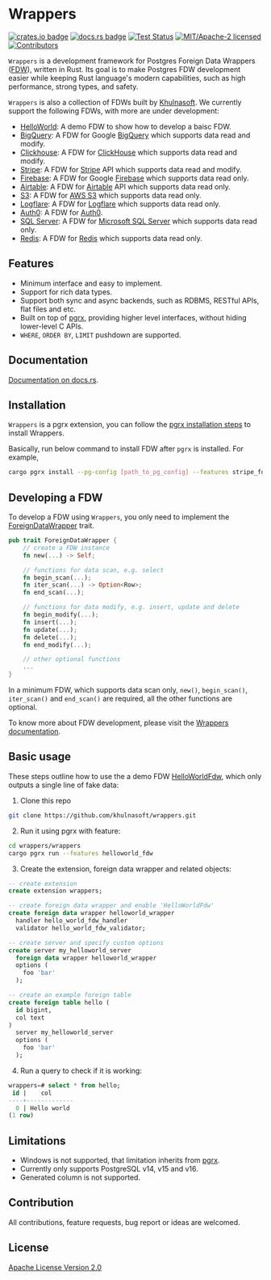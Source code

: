 # Wrappers

[![crates.io badge](https://img.shields.io/crates/v/khulnasoft-wrappers.svg)](https://crates.io/crates/khulnasoft-wrappers)
[![docs.rs badge](https://docs.rs/khulnasoft-wrappers/badge.svg)](https://docs.rs/khulnasoft-wrappers)
[![Test Status](https://img.shields.io/github/actions/workflow/status/khulnasoft/wrappers/test_wrappers.yml?branch=main&label=test)](https://github.com/khulnasoft/wrappers/actions/workflows/test_wrappers.yml)
[![MIT/Apache-2 licensed](https://img.shields.io/crates/l/khulnasoft-wrappers.svg)](./LICENSE)
[![Contributors](https://img.shields.io/github/contributors/khulnasoft/wrappers)](https://github.com/khulnasoft/wrappers/graphs/contributors)

`Wrappers` is a development framework for Postgres Foreign Data Wrappers ([FDW](https://wiki.postgresql.org/wiki/Foreign_data_wrappers)), written in Rust. Its goal is to make Postgres FDW development easier while keeping Rust language's modern capabilities, such as high performance, strong types, and safety.

`Wrappers` is also a collection of FDWs built by [Khulnasoft](https://www.khulnasoft.com). We currently support the following FDWs, with more are under development:

- [HelloWorld](https://github.com/khulnasoft/wrappers/tree/main/wrappers/src/fdw/helloworld_fdw): A demo FDW to show how to develop a baisc FDW.
- [BigQuery](https://github.com/khulnasoft/wrappers/tree/main/wrappers/src/fdw/bigquery_fdw): A FDW for Google [BigQuery](https://cloud.google.com/bigquery) which supports data read and modify.
- [Clickhouse](https://github.com/khulnasoft/wrappers/tree/main/wrappers/src/fdw/clickhouse_fdw): A FDW for [ClickHouse](https://clickhouse.com/) which supports data read and modify.
- [Stripe](https://github.com/khulnasoft/wrappers/tree/main/wrappers/src/fdw/stripe_fdw): A FDW for [Stripe](https://stripe.com/) API which supports data read and modify.
- [Firebase](https://github.com/khulnasoft/wrappers/tree/main/wrappers/src/fdw/firebase_fdw): A FDW for Google [Firebase](https://firebase.google.com/) which supports data read only.
- [Airtable](https://github.com/khulnasoft/wrappers/tree/main/wrappers/src/fdw/airtable_fdw): A FDW for [Airtable](https://airtable.com/) API which supports data read only.
- [S3](https://github.com/khulnasoft/wrappers/tree/main/wrappers/src/fdw/s3_fdw): A FDW for [AWS S3](https://aws.amazon.com/s3/) which supports data read only.
- [Logflare](https://github.com/khulnasoft/wrappers/tree/main/wrappers/src/fdw/logflare_fdw): A FDW for [Logflare](https://logflare.app/) which supports data read only.
- [Auth0](https://github.com/khulnasoft/wrappers/tree/main/wrappers/src/fdw/auth0_fdw): A FDW for [Auth0](https://auth0.com/).
- [SQL Server](https://github.com/khulnasoft/wrappers/tree/main/wrappers/src/fdw/mssql_fdw): A FDW for [Microsoft SQL Server](https://www.microsoft.com/en-au/sql-server/) which supports data read only.
- [Redis](https://github.com/khulnasoft/wrappers/tree/main/wrappers/src/fdw/redis_fdw): A FDW for [Redis](https://redis.io/) which supports data read only.

## Features

- Minimum interface and easy to implement.
- Support for rich data types.
- Support both sync and async backends, such as RDBMS, RESTful APIs, flat files and etc.
- Built on top of [pgrx](https://github.com/tcdi/pgrx), providing higher level interfaces, without hiding lower-level C APIs.
- `WHERE`, `ORDER BY`, `LIMIT` pushdown are supported.

## Documentation

[Documentation on docs.rs](https://docs.rs/khulnasoft-wrappers/latest/khulnasoft_wrappers/).

## Installation

`Wrappers` is a pgrx extension, you can follow the [pgrx installation steps](https://github.com/tcdi/pgrx#system-requirements) to install Wrappers.

Basically, run below command to install FDW after `pgrx` is installed. For example,

```bash
cargo pgrx install --pg-config [path_to_pg_config] --features stripe_fdw
```

## Developing a FDW

To develop a FDW using `Wrappers`, you only need to implement the [ForeignDataWrapper](https://github.com/khulnasoft/wrappers/blob/main/khulnasoft-wrappers/src/interface.rs) trait.

```rust
pub trait ForeignDataWrapper {
    // create a FDW instance
    fn new(...) -> Self;

    // functions for data scan, e.g. select
    fn begin_scan(...);
    fn iter_scan(...) -> Option<Row>;
    fn end_scan(...);

    // functions for data modify, e.g. insert, update and delete
    fn begin_modify(...);
    fn insert(...);
    fn update(...);
    fn delete(...);
    fn end_modify(...);

    // other optional functions
    ...
}
```

In a minimum FDW, which supports data scan only, `new()`, `begin_scan()`, `iter_scan()` and `end_scan()` are required, all the other functions are optional.

To know more about FDW development, please visit the [Wrappers documentation](https://docs.rs/khulnasoft-wrappers/latest/khulnasoft_wrappers/).

## Basic usage

These steps outline how to use the a demo FDW [HelloWorldFdw](https://github.com/khulnasoft/wrappers/tree/main/wrappers/src/fdw/helloworld_fdw), which only outputs a single line of fake data:

1. Clone this repo

```bash
git clone https://github.com/khulnasoft/wrappers.git
```

2. Run it using pgrx with feature:

```bash
cd wrappers/wrappers
cargo pgrx run --features helloworld_fdw
```

3. Create the extension, foreign data wrapper and related objects:

```sql
-- create extension
create extension wrappers;

-- create foreign data wrapper and enable 'HelloWorldFdw'
create foreign data wrapper helloworld_wrapper
  handler hello_world_fdw_handler
  validator hello_world_fdw_validator;

-- create server and specify custom options
create server my_helloworld_server
  foreign data wrapper helloworld_wrapper
  options (
    foo 'bar'
  );

-- create an example foreign table
create foreign table hello (
  id bigint,
  col text
)
  server my_helloworld_server
  options (
    foo 'bar'
  );
```

4. Run a query to check if it is working:

```sql
wrappers=# select * from hello;
 id |    col
----+-------------
  0 | Hello world
(1 row)
```

## Limitations

- Windows is not supported, that limitation inherits from [pgrx](https://github.com/tcdi/pgrx).
- Currently only supports PostgreSQL v14, v15 and v16.
- Generated column is not supported.

## Contribution

All contributions, feature requests, bug report or ideas are welcomed.

## License

[Apache License Version 2.0](./LICENSE)

